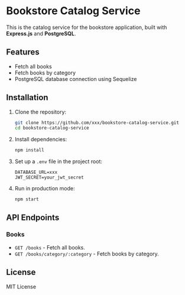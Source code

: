 # Bookstore Catalog Service

This is the catalog service for the bookstore application, built with **Express.js** and **PostgreSQL**.

## Features

- Fetch all books
- Fetch books by category
- PostgreSQL database connection using Sequelize

## Installation

1. Clone the repository:
   ```sh
   git clone https://github.com/xxx/bookstore-catalog-service.git
   cd bookstore-catalog-service
   ```

2. Install dependencies:
   ```sh
   npm install
   ```

3. Set up a `.env` file in the project root:
   ```
   DATABASE_URL=xxx
   JWT_SECRET=your_jwt_secret
   ```

4. Run in production mode:
   ```sh
   npm start
   ```

## API Endpoints

### **Books**
- `GET /books` - Fetch all books.
- `GET /books/category/:category` - Fetch books by category.

## License

MIT License
